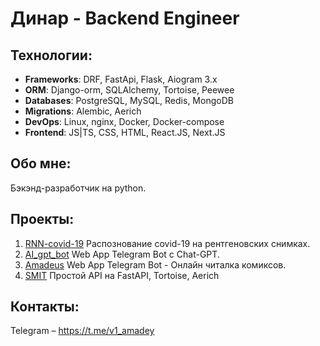 # Динар - Backend Engineer

## Технологии:
- **Frameworks**: DRF, FastApi, Flask, Aiogram 3.x
- **ORM**: Django-orm, SQLAlchemy, Tortoise, Peewee
- **Databases**: PostgreSQL, MySQL, Redis, MongoDB
- **Migrations**: Alembic, Aerich
- **DevOps**: Linux, nginx, Docker, Docker-compose
- **Frontend**: JS|TS, CSS, HTML, React.JS, Next.JS
## Обо мне:

Бэкэнд-разработчик на python.

## Проекты:

1. [RNN-covid-19](https://github.com/x1Katari/RNN-covid-19) Распознование covid-19 на рентгеновских снимках.
2. [AI_gpt_bot](https://github.com/x1Katari/AI_gpt_bot) Web App Telegram Bot с Chat-GPT.
3. [Amadeus](https://github.com/x1Katari/Amadeus) Web App Telegram Bot - Онлайн читалка комиксов.
4. [SMIT](https://github.com/x1Katari/SMIT) Простой API на FastAPI, Tortoise, Aerich

## Контакты:

Telegram – https://t.me/v1_amadey
